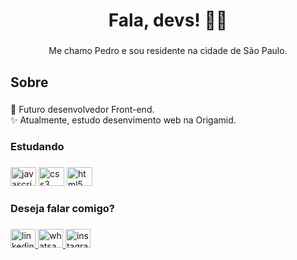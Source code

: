 <h1 align="center">Fala, devs! 👋🏼</h1>

###

<p align="center">Me chamo Pedro e sou residente na cidade de São Paulo.</p>

###

<h2 align="left">Sobre</h2>

###

<p align="left">🎯 Futuro desenvolvedor Front-end.<br>✨ Atualmente, estudo desenvimento web na Origamid.</p>

###

<h3 align="left">Estudando</h3>

###

<div align="left">
  <img src="https://cdn.jsdelivr.net/gh/devicons/devicon/icons/javascript/javascript-original.svg" height="30" width="41" alt="javascript logo"  />
  <img src="https://cdn.jsdelivr.net/gh/devicons/devicon/icons/css3/css3-original.svg" height="30" width="41" alt="css3 logo"  />
  <img src="https://cdn.jsdelivr.net/gh/devicons/devicon/icons/html5/html5-original.svg" height="30" width="41" alt="html5 logo"  />
</div>

###

<h3 align="left">Deseja falar comigo?</h3>

###

<div align="left">
  <a href="https://www.linkedin.com/in/pemessias/" target="_blank">
    <img src="https://raw.githubusercontent.com/maurodesouza/profile-readme-generator/master/src/assets/icons/social/linkedin/default.svg" width="40" height="30" alt="linkedin logo"  />
  </a>
  <a href = "mailto:pemessias10@gmail.com"><img src="https://img.shields.io/badge/Gmail-D14836?style=for-the-badge&logo=gmail&logoColor=white" target="_blank"></a>
  <a href="https://wa.me/5511950505788" target="_blank">
    <img src="https://raw.githubusercontent.com/maurodesouza/profile-readme-generator/master/src/assets/icons/social/whatsapp/default.svg" width="40" height="30" alt="whatsapp logo"  />
  </a>
  <a href="https://www.instagram.com/pemessias_/" target="_blank">
    <img src="https://raw.githubusercontent.com/maurodesouza/profile-readme-generator/master/src/assets/icons/social/instagram/default.svg" width="40" height="30" alt="instagram logo"  />
  </a>
</div>

###
